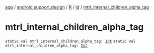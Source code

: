 [app](../../../index.md) / [android.support.design](../../index.md) / [R](../index.md) / [id](index.md) / [mtrl_internal_children_alpha_tag](./mtrl_internal_children_alpha_tag.md)

# mtrl_internal_children_alpha_tag

`static val mtrl_internal_children_alpha_tag: `[`Int`](https://kotlinlang.org/api/latest/jvm/stdlib/kotlin/-int/index.html)
`static val mtrl_internal_children_alpha_tag: `[`Int`](https://kotlinlang.org/api/latest/jvm/stdlib/kotlin/-int/index.html)